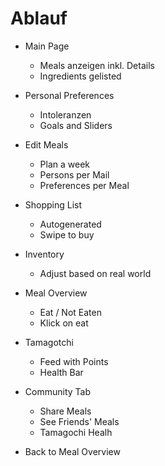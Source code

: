 # Ablauf

- Main Page
  - Meals anzeigen inkl. Details
  - Ingredients gelisted

- Personal Preferences
  - Intoleranzen
  - Goals and Sliders

- Edit Meals
  - Plan a week
  - Persons per Mail
  - Preferences per Meal

- Shopping List
  - Autogenerated
  - Swipe to buy

- Inventory
  - Adjust based on real world

- Meal Overview
  - Eat / Not Eaten
  - Klick on eat

- Tamagotchi
  - Feed with Points
  - Health Bar 

- Community Tab
  - Share Meals
  - See Friends' Meals
  - Tamagochi Healh

- Back to Meal Overview
